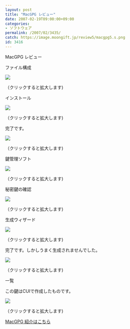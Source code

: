 ```yaml
---
layout: post
title: "MacGPG レビュー"
date: 2007-02-19T09:00:00+09:00
categories:
- ソフトウェア
permalink: /2007/02/3435/
catch: https://image.moongift.jp/review5/macgpg5.s.png
id: 3416
---
```

MacGPG レビュー  
<!--more-->

ファイル構成

  

[![](https://image.moongift.jp/review5/macgpg1.s.png)](https://image.moongift.jp/review5/macgpg1.png)  
  
（クリックすると拡大します)

  

インストール

  

[![](https://image.moongift.jp/review5/macgpg2.s.png)](https://image.moongift.jp/review5/macgpg2.png)  
  
（クリックすると拡大します)

  

完了です。

  

[![](https://image.moongift.jp/review5/macgpg3.s.png)](https://image.moongift.jp/review5/macgpg3.png)  
  
（クリックすると拡大します)

  

鍵管理ソフト

  

[![](https://image.moongift.jp/review5/macgpg4.s.png)](https://image.moongift.jp/review5/macgpg4.png)  
  
（クリックすると拡大します)

  

秘密鍵の確認

  

[![](https://image.moongift.jp/review5/macgpg5.s.png)](https://image.moongift.jp/review5/macgpg5.png)  
  
（クリックすると拡大します)

  

生成ウィザード

  

[![](https://image.moongift.jp/review5/macgpg6.s.png)](https://image.moongift.jp/review5/macgpg6.png)  
  
（クリックすると拡大します)

  

完了です。しかしうまく生成されませんでした。

  

[![](https://image.moongift.jp/review5/macgpg7.s.png)](https://image.moongift.jp/review5/macgpg7.png)  
  
（クリックすると拡大します)

  

一覧

  

この鍵はCUIで作成したものです。

  

[![](https://image.moongift.jp/review5/macgpg8.s.png)](https://image.moongift.jp/review5/macgpg8.png)  
  
（クリックすると拡大します)

  

[MacGPG 紹介はこちら](http://oss.moongift.jp/intro/i-3427.html)

